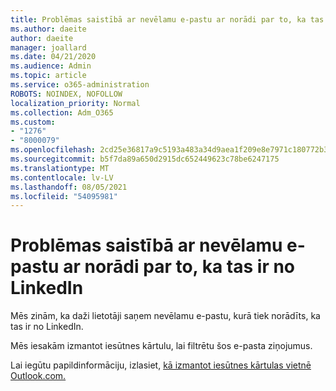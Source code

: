 ```yaml
---
title: Problēmas saistībā ar nevēlamu e-pastu ar norādi par to, ka tas ir no LinkedIn
ms.author: daeite
author: daeite
manager: joallard
ms.date: 04/21/2020
ms.audience: Admin
ms.topic: article
ms.service: o365-administration
ROBOTS: NOINDEX, NOFOLLOW
localization_priority: Normal
ms.collection: Adm_O365
ms.custom:
- "1276"
- "8000079"
ms.openlocfilehash: 2cd25e36817a9c5193a483a34d9aea1f209e8e7971c180772b32a9552ee67222
ms.sourcegitcommit: b5f7da89a650d2915dc652449623c78be6247175
ms.translationtype: MT
ms.contentlocale: lv-LV
ms.lasthandoff: 08/05/2021
ms.locfileid: "54095981"
---
```

# <a name="issues-with-junk-email-claiming-to-be-from-linkedin"></a>Problēmas saistībā ar nevēlamu e-pastu ar norādi par to, ka tas ir no LinkedIn

Mēs zinām, ka daži lietotāji saņem nevēlamu e-pastu, kurā tiek norādīts, ka tas ir no LinkedIn.

Mēs iesakām izmantot iesūtnes kārtulu, lai filtrētu šos e-pasta ziņojumus.

Lai iegūtu papildinformāciju, izlasiet, [kā izmantot iesūtnes kārtulas vietnē Outlook.com.](https://support.office.com/article/4b094371-a5d7-49bd-8b1b-4e4896a7cc5d?wt.mc_id=Office_Outlook_com_Alchemy)